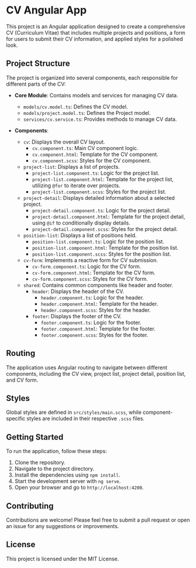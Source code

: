 # CV Angular App

This project is an Angular application designed to create a comprehensive CV (Curriculum Vitae) that includes multiple projects and positions, a form for users to submit their CV information, and applied styles for a polished look.

## Project Structure

The project is organized into several components, each responsible for different parts of the CV:

- **Core Module**: Contains models and services for managing CV data.
  - `models/cv.model.ts`: Defines the CV model.
  - `models/project.model.ts`: Defines the Project model.
  - `services/cv.service.ts`: Provides methods to manage CV data.

- **Components**:
  - `cv`: Displays the overall CV layout.
    - `cv.component.ts`: Main CV component logic.
    - `cv.component.html`: Template for the CV component.
    - `cv.component.scss`: Styles for the CV component.
  - `project-list`: Displays a list of projects.
    - `project-list.component.ts`: Logic for the project list.
    - `project-list.component.html`: Template for the project list, utilizing `@for` to iterate over projects.
    - `project-list.component.scss`: Styles for the project list.
  - `project-detail`: Displays detailed information about a selected project.
    - `project-detail.component.ts`: Logic for the project detail.
    - `project-detail.component.html`: Template for the project detail, using `@if` to conditionally display details.
    - `project-detail.component.scss`: Styles for the project detail.
  - `position-list`: Displays a list of positions held.
    - `position-list.component.ts`: Logic for the position list.
    - `position-list.component.html`: Template for the position list.
    - `position-list.component.scss`: Styles for the position list.
  - `cv-form`: Implements a reactive form for CV submission.
    - `cv-form.component.ts`: Logic for the CV form.
    - `cv-form.component.html`: Template for the CV form.
    - `cv-form.component.scss`: Styles for the CV form.
  - `shared`: Contains common components like header and footer.
    - `header`: Displays the header of the CV.
      - `header.component.ts`: Logic for the header.
      - `header.component.html`: Template for the header.
      - `header.component.scss`: Styles for the header.
    - `footer`: Displays the footer of the CV.
      - `footer.component.ts`: Logic for the footer.
      - `footer.component.html`: Template for the footer.
      - `footer.component.scss`: Styles for the footer.

## Routing

The application uses Angular routing to navigate between different components, including the CV view, project list, project detail, position list, and CV form.

## Styles

Global styles are defined in `src/styles/main.scss`, while component-specific styles are included in their respective `.scss` files.

## Getting Started

To run the application, follow these steps:

1. Clone the repository.
2. Navigate to the project directory.
3. Install the dependencies using `npm install`.
4. Start the development server with `ng serve`.
5. Open your browser and go to `http://localhost:4200`.

## Contributing

Contributions are welcome! Please feel free to submit a pull request or open an issue for any suggestions or improvements.

## License

This project is licensed under the MIT License.
